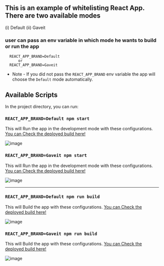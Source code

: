 ## This is an example of whitelisting React App. There are two available modes 
  (i)  Default
  (ii) Gaveit
  
### user can pass an env variable in which mode he wants to build or run the app
```
  REACT_APP_BRAND=Default    
      or   
  REACT_APP_BRAND=Gaveit
```

* Note - If you did not pass the ```REACT_APP_BRAND``` env variable the app will choose the ```Default``` mode automatically. 



## Available Scripts


In the project directory, you can run:

### `REACT_APP_BRAND=Default npm start`

This will Run the app in the development mode with these configurations. [You can Check the deployed build here!](https://haider-whitelist-default.netlify.app/)

![image](https://user-images.githubusercontent.com/35297934/155827115-715c003a-e5c6-4ef7-85cd-9b1ad439a448.png)






### `REACT_APP_BRAND=Gaveit npm start`

This will Run the app in the development mode with these configurations. [You can Check the deployed build here!](https://haider-whitelist-gaveit.netlify.app/)

![image](https://user-images.githubusercontent.com/35297934/155827132-f24696f7-59e1-435b-86fb-d8675c166f4b.png)




-------------------------------------------------------------------------------------------------------------------




### `REACT_APP_BRAND=Default npm run build`

This will Build the app with these configurations. [You can Check the deployed build here!](https://haider-whitelist-default.netlify.app/)

![image](https://user-images.githubusercontent.com/35297934/155827115-715c003a-e5c6-4ef7-85cd-9b1ad439a448.png)




### `REACT_APP_BRAND=Gaveit npm run build`


This will Build the app  with these configurations.  [You can Check the deployed build here!](https://haider-whitelist-gaveit.netlify.app/)

![image](https://user-images.githubusercontent.com/35297934/155827132-f24696f7-59e1-435b-86fb-d8675c166f4b.png)


